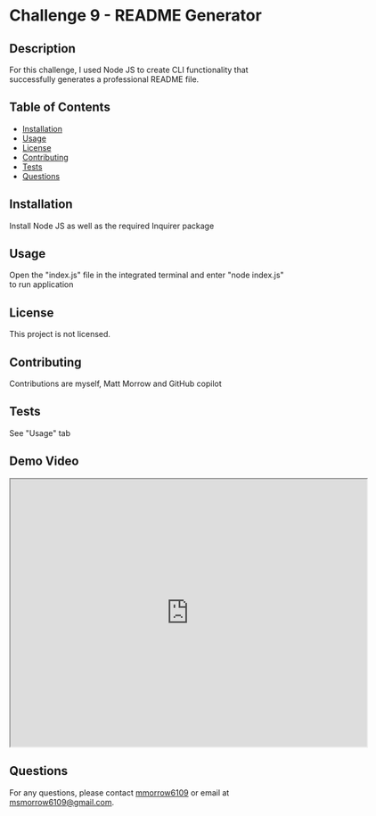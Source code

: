 
# Challenge 9 - README Generator

## Description
For this challenge, I used Node JS to create CLI functionality that successfully generates a professional README file.

## Table of Contents
- [Installation](#installation)
- [Usage](#usage)
- [License](#license)
- [Contributing](#contributing)
- [Tests](#tests)
- [Questions](#questions)

## Installation
Install Node JS as well as the required Inquirer package

## Usage
Open the "index.js" file in the integrated terminal and enter "node index.js" to run application

## License
This project is not licensed.

## Contributing
Contributions are myself, Matt Morrow and GitHub copilot

## Tests
See "Usage" tab

## Demo Video

<iframe src="https://drive.google.com/file/d/1YQdqH7S8SSZy0KM7EE-_dOHzX1wuJz9J/preview" width="640" height="480"></iframe>

## Questions
For any questions, please contact [mmorrow6109](https://github.com/mmorrow6109) or email at msmorrow6109@gmail.com.

